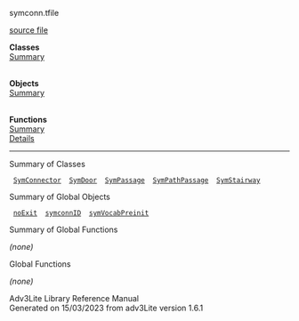 ---
---
<span class="title">symconn.t</span><span class="type">file</span>

[source file](../source/symconn.t.html)

**Classes**  
[Summary](#_ClassSummary_)  
 

**Objects**  
[Summary](#_ObjectSummary_)  
 

**Functions**  
[Summary](#_FunctionSummary_)  
[Details](#_Functions_)

<div class="fdesc">

---------------------------------------------------------------------------

</div>

<span id="_ClassSummary_"></span>

<div class="mjhd">

<span class="hdln">Summary of Classes</span>  

</div>

` `[`SymConnector`](../object/SymConnector.html)`  `[`SymDoor`](../object/SymDoor.html)`  `[`SymPassage`](../object/SymPassage.html)`  `[`SymPathPassage`](../object/SymPathPassage.html)`  `[`SymStairway`](../object/SymStairway.html)`  `
<span id="_ObjectSummary_"></span>

<div class="mjhd">

<span class="hdln">Summary of Global Objects</span>  

</div>

` `[`noExit`](../object/noExit.html)`  `[`symconnID`](../object/symconnID.html)`  `[`symVocabPreinit`](../object/symVocabPreinit.html)`  `
<span id="FunctionSummary_"></span>

<div class="mjhd">

<span class="hdln">Summary of Global Functions</span>  

</div>

*(none)* <span id="_Functions_"></span>

<div class="mjhd">

<span class="hdln">Global Functions</span>  

</div>

*(none)*

<div class="ftr">

Adv3Lite Library Reference Manual  
Generated on 15/03/2023 from adv3Lite version 1.6.1

</div>
